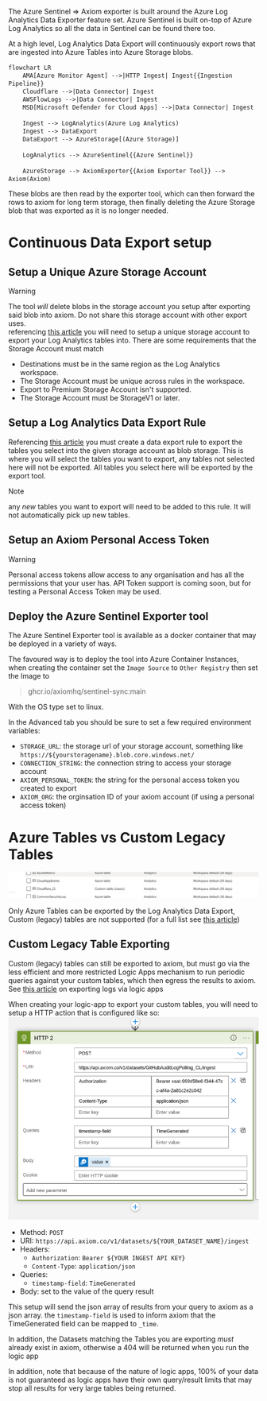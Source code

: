 The Azure Sentinel => Axiom exporter is built around the Azure Log Analytics Data Exporter feature set. Azure Sentinel is built on-top of Azure Log Analytics so all the data in Sentinel can be found there too. 

At a high level, Log Analytics Data Export will continuously export rows that are ingested into Azure Tables into Azure Storage blobs. 

```mermaid
flowchart LR
    AMA[Azure Monitor Agent] -->|HTTP Ingest| Ingest{{Ingestion Pipeline}}
    Cloudflare -->|Data Connector| Ingest
    AWSFlowLogs -->|Data Connector| Ingest 
    MSD[Microsoft Defender for Cloud Apps] -->|Data Connector| Ingest

    Ingest --> LogAnalytics(Azure Log Analytics)
    Ingest --> DataExport
    DataExport --> AzureStorage[(Azure Storage)]

    LogAnalytics --> AzureSentinel{{Azure Sentinel}}

    AzureStorage --> AxiomExporter{{Axiom Exporter Tool}} --> Axiom(Axiom) 
```

These blobs are then read by the exporter tool, which can then forward the rows to axiom for long term storage, then finally deleting the Azure Storage blob that was exported as it is no longer needed. 

# Continuous Data Export setup
## Setup a Unique Azure Storage Account
>[!warning]
>The tool *will* delete blobs in the storage account you setup after exporting said blob into axiom. Do not share this storage account with other export uses.   
referencing [this article](https://learn.microsoft.com/en-gb/azure/azure-monitor/logs/logs-data-export?tabs=portal#storage-account) you will need to setup a unique storage account to export your Log Analytics tables into. 
There are some requirements that the Storage Account must match
- Destinations must be in the same region as the Log Analytics workspace.
- The Storage Account must be unique across rules in the workspace.
- Export to Premium Storage Account isn't supported.
- The Storage Account must be StorageV1 or later.

## Setup a Log Analytics Data Export Rule
Referencing [this article](https://learn.microsoft.com/en-gb/azure/azure-monitor/logs/logs-data-export?tabs=portal#create-or-update-a-data-export-rule) you must create a data export rule to export the tables you select into the given storage account as blob storage. 
This is where you will select the tables you want to export, any tables not selected here will not be exported. All tables you select here will be exported by the export tool.
> [!note] 
>any _new_ tables you want to export will need to be added to this rule. It will not automatically pick up new tables.

## Setup an Axiom Personal Access Token 
>[!warning] 
>Personal access tokens allow access to any organisation and has all the permissions that your user has. 
API Token support is coming soon, but for testing a Personal Access Token may be used. 

## Deploy the Azure Sentinel Exporter tool 

The Azure Sentinel Exporter tool is available as a docker container that may be deployed in a variety of ways.

The favoured way is to deploy the tool into Azure Container Instances, when creating the container set the `Image Source` to `Other Registry` then set the Image to 
> ghcr.io/axiomhq/sentinel-sync:main

With the OS type set to linux. 

In the Advanced tab you should be sure to set a few required environment variables: 
- `STORAGE_URL`: the storage url of your storage account, something like `https://${yourstoragename}.blob.core.windows.net/`
- `CONNECTION_STRING`: the connection string to access your storage account 
- `AXIOM_PERSONAL_TOKEN`: the string for the personal access token you created to export 
- `AXIOM_ORG`: the orginsation ID of your axiom account (if using a personal access token)
	
# Azure Tables vs Custom Legacy Tables

![screenshot of azure tables alongside custom tables](tables.png)

Only Azure Tables can be exported by the Log Analytics Data Export, Custom (legacy) tables are not supported (for a full list see [this article](https://learn.microsoft.com/en-us/azure/azure-monitor/logs/tables-feature-support)) 

## Custom Legacy Table Exporting
Custom (legacy) tables can still be exported to axiom, but must go via the less efficient and more restricted Logic Apps mechanism to run periodic queries against your custom tables, which then egress the results to axiom. See [this article](https://learn.microsoft.com/en-us/azure/azure-monitor/logs/logs-export-logic-app) on exporting logs via logic apps

When creating your logic-app to export your custom tables, you will need to setup a HTTP action that is configured like so:
![Image of an example configuration](logicapp.png) 

- Method: `POST`
- URI: `https://api.axiom.co/v1/datasets/${YOUR_DATASET_NAME}/ingest`
- Headers:
  - `Authorization`: `Bearer ${YOUR INGEST API KEY}`
  - `Content-Type`: `application/json`
- Queries:
   - `timestamp-field`: `TimeGenerated` 
- Body: set to the value of the query result 

This setup will send the json array of results from your query to axiom as a json array. the `timestamp-field` is used to inform axiom that the TimeGenerated field can be mapped to `_time`. 

In addition, the Datasets matching the Tables you are exporting *must* already exist in axiom, otherwise a 404 will be returned when you run the logic app

In addition, note that because of the nature of logic apps, 100% of your data is not guaranteed as logic apps have their own query/result limits that may stop all results for very large tables being returned. 
